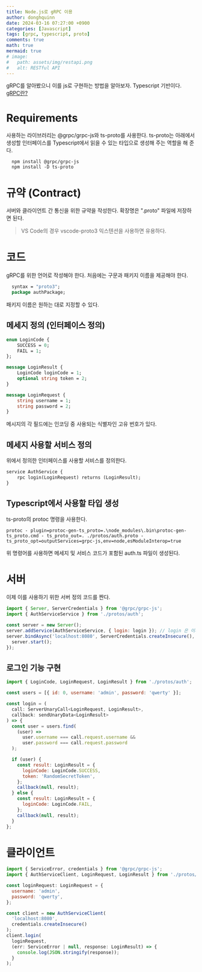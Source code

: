 ```yaml
---
title: Node.js로 gRPC 이용
author: donghquinn
date: 2024-03-16 07:27:00 +0900
categories: [Javascript]
tags: [grpc, typescript, proto]
comments: true
math: true
mermaid: true
# image:
#   path: assets/img/restapi.png
#   alt: RESTful API
---
```


gRPC를 알아봤으니 이를 js로 구현하는 방법을 알아보자. Typescript 기반이다.
[gRPC란?](https://donghquinn.github.io/posts/gRPC/)

# Requirements

사용하는 라이브러리는 @grpc/grpc-js와 ts-proto를 사용한다. ts-proto는 아래에서 생성할 인터페이스를 Typescript에서 읽을 수 있는 타입으로 생성해 주는 역할을 해 준다.

```shell
  npm install @grpc/grpc-js
  npm install -D ts-proto
```

# 규약 (Contract)

서버와 클라이언트 간 통신을 위한 규약을 작성한다.
확장명은 ".proto" 파일에 저장하면 된다.

> VS Code의 경우 vscode-proto3 익스텐션을 사용하면 유용하다.

# 코드

gRPC를 위한 언어로 작성해야 한다.
처음에는 구문과 패키지 이름을 제공해야 한다.

```proto
  syntax = "proto3";
  package authPackage;
```

패키지 이름은 원하는 대로 지정할 수 있다.

## 메세지 정의 (인터페이스 정의)

```proto
enum LoginCode {
    SUCCESS = 0;
    FAIL = 1;
};

message LoginResult {
    LoginCode loginCode = 1;
    optional string token = 2;
}

message LoginRequest {
    string username = 1;
    string password = 2;
}
```

메시지의 각 필드에는 인코딩 중 사용되는 식별자인 고유 번호가 있다.

## 메세지 사용할 서비스 정의

위에서 정의한 인터페이스를 사용할 서비스를 정의한다.

```proto
service AuthService {
    rpc login(LoginRequest) returns (LoginResult);
}
```

## Typescript에서 사용할 타입 생성

ts-proto의 protoc 명령을 사용한다.

```shell 
protoc - plugin=protoc-gen-ts_proto=.\node_modules\.bin\protoc-gen-ts_proto.cmd - ts_proto_out=. ./protos/auth.proto - ts_proto_opt=outputServices=grpc-js,env=node,esModuleInterop=true
```

위 명령어를 사용하면 메세지 및 서비스 코드가 포함된 auth.ts 파일이 생성된다.

# 서버

이제 이를 사용하기 위한 서버 정의 코드를 짠다.

```javascript
import { Server, ServerCredentials } from '@grpc/grpc-js';
import { AuthServiceService } from './protos/auth';

const server = new Server();
server.addService(AuthServiceService, { login: login }); // login 은 이후에 정의할 예정입니다.
server.bindAsync('localhost:8080', ServerCredentials.createInsecure(), () => {
  server.start();
});
```

## 로그인 기능 구현

```js
import { LoginCode, LoginRequest, LoginResult } from './protos/auth';

const users = [{ id: 0, username: 'admin', password: 'qwerty' }];

const login = (
  call: ServerUnaryCall<LoginRequest, LoginResult>,
  callback: sendUnaryData<LoginResult>
) => {
  const user = users.find(
    (user) =>
      user.username === call.request.username &&
      user.password === call.request.password
  );

  if (user) {
    const result: LoginResult = {
      loginCode: LoginCode.SUCCESS,
      token: 'RandomSecretToken',
    };
    callback(null, result);
  } else {
    const result: LoginResult = {
      loginCode: LoginCode.FAIL,
    };
    callback(null, result);
  }
};
```

# 클라이언트

``` js
import { ServiceError, credentials } from '@grpc/grpc-js';
import { AuthServiceClient, LoginRequest, LoginResult } from './protos/auth';

const loginRequest: LoginRequest = {
  username: 'admin',
  password: 'qwerty',
};

const client = new AuthServiceClient(
  'localhost:8080',
  credentials.createInsecure()
);
client.login(
  loginRequest,
  (err: ServiceError | null, response: LoginResult) => {
    console.log(JSON.stringify(response));
  }
);
```
